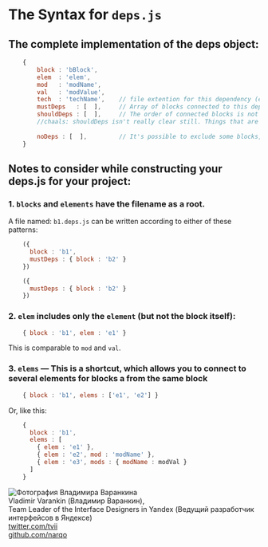 # The Syntax for `deps.js`

## The complete implementation of the deps object:

```js
    {
        block : 'bBlock',
        elem  : 'elem',
        mod   : 'modName',
        val   : 'modValue',
        tech  : 'techName',    // file extention for this dependency (e.g. if javaScript `tech : '.js'`)
        mustDeps   : [  ],     // Array of blocks connected to this dependency
        shouldDeps : [  ],     // The order of connected blocks is not important (important that they connect)
        //chaals: shouldDeps isn't really clear still. Things that are useful to have??
        
        noDeps : [  ],         // It's possible to exclude some blocks, for example: `[ 'i-bem__dom_init_auto' ]`
    }
```

## Notes to consider while constructing your deps.js for your project:

### 1. `blocks` and `elements` have the filename as a root.

A file named: `b1.deps.js` can be written according to either of these patterns:

```js
    ({
      block : 'b1',
      mustDeps : { block : 'b2' }
    })

    ({
      mustDeps : { block : 'b2' }
    })
```

### 2. `elem` includes **only** the `element` (but not the block itself):

```js
    { block : 'b1', elem : 'e1' }
```

This is comparable to `mod` and `val`.

### 3. `elems` — This is a shortcut, which allows you to connect to several elements for blocks a **from the same block**

```js
    { block : 'b1', elems : ['e1', 'e2'] }
```

Or, like this:

```js
    {
      block : 'b1',
      elems : [
        { elem : 'e1' },
        { elem : 'e2', mod : 'modName' },
        { elem : 'e3', mods : { modName : modVal }
      ]
    }
```

<!--(Begin) Article author block-->
<div class="article-author">
    <div class="article-author__photo">
        <img class="article-author__pictures" src="http://img-fotki.yandex.ru/get/6434/51437929.0/0_bfef0_5d9cdb30_M.jpg" alt="Фотография Владимира Варанкина">
    </div>
    <div class="article-author__info">
        <div class="article-author__row">
             <span class="article-author__name">Vladimir Varankin (Владимир Варанкин),
        </div>
        <div class="article-author__row">
            Team Leader of the Interface Designers in Yandex (Ведущий разработчик интерфейсов в Яндексе)
        </div>
        <div class="article-author__row">
             <a class="article-author__social-icon b-link" target="_blank" href="http://twitter.com/tvii">twitter.com/tvii</a>
        </div>
        <div class="article-author__row">
             <a class="article-author__social-icon b-link" target="_blank" href="http://github.com/narqo">github.com/narqo</a>
        </div>
    </div>
</div>
<!--(End) Article author block-->
